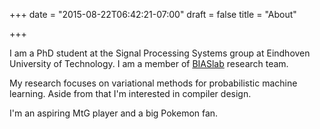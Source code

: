 +++
date = "2015-08-22T06:42:21-07:00"
draft = false
title = "About"

+++

I am a PhD student at the Signal Processing Systems group at Eindhoven
University of Technology. I am a member of [BIASlab](http:/biaslab.org)
research team.

My research focuses on variational methods for probabilistic machine learning.
Aside from that I'm interested in compiler design.

I'm an aspiring MtG player and a big Pokemon fan.
